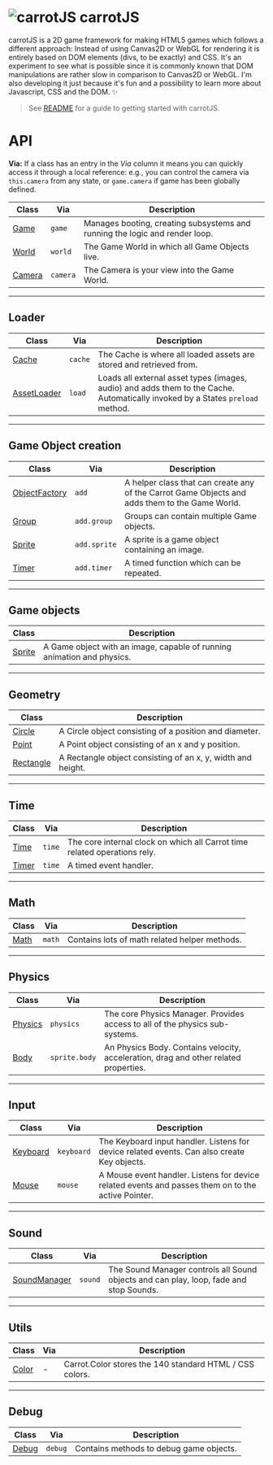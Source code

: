 # ![carrotJS](https://raw.githubusercontent.com/bonsaiheldin/carrotJS/master/carrotjs-logo.svg?sanitize=true) carrotJS

carrotJS is a 2D game framework for making HTML5 games which follows a different approach: Instead of using Canvas2D or WebGL for rendering it is entirely based on DOM elements (divs, to be exactly) and CSS. It's an experiment to see what is possible since it is commonly known that DOM manipulations are rather slow in comparison to Canvas2D or WebGL. I'm also developing it just because it's fun and a possibility to learn more about Javascript, CSS and the DOM. ✨

> See [README](https://github.com/bonsaiheldin/carrotJS/blob/master/README.md) for a guide to getting started with carrotJS.

# API

**Via:** If a class has an entry in the _Via_ column it means you can quickly access it through a local reference: e.g., you can control the camera via `this.camera` from any state, or `game.camera` if game has been globally defined.

| Class | Via | Description |
| ----- | --- | ----------- |
| [Game](./Carrot.Game.html) | `game` | Manages booting, creating subsystems and running the logic and render loop. |
| [World](./Carrot.World.html) | `world` | The Game World in which all Game Objects live. |
| [Camera](./Carrot.Camera.html) | `camera` | The Camera is your view into the Game World. |

---

## Loader

| Class | Via | Description |
| --- | --- | --- |
| [Cache](./Carrot.Cache.html) | `cache` | The Cache is where all loaded assets are stored and retrieved from. |
| [AssetLoader](./Carrot.AssetLoader.html) | `load` | Loads all external asset types (images, audio) and adds them to the Cache. Automatically invoked by a States `preload` method. |

---

## Game Object creation

| Class | Via | Description |
| --- | --- | --- |
| [ObjectFactory](./Carrot.ObjectFactory.html) | `add` | A helper class that can create any of the Carrot Game Objects and adds them to the Game World. |
| [Group](./Carrot.Group.html) | `add.group` | Groups can contain multiple Game objects.
| [Sprite](./Carrot.Sprite.html) | `add.sprite` | A sprite is a game object containing an image.
| [Timer](./Carrot.Timer.html) | `add.timer` | A timed function which can be repeated. |

---

## Game objects

| Class | Description |
| --- | --- |
| [Sprite](./Carrot.Sprite.html) | A Game object with an image, capable of running animation and physics. |

---

## Geometry

| Class | Description |
| --- | --- |
| [Circle](./Carrot.Circle.html) | A Circle object consisting of a position and diameter. |
| [Point](./Carrot.Point.html) | A Point object consisting of an x and y position. |
| [Rectangle](./Carrot.Rectangle.html) | A Rectangle object consisting of an x, y, width and height. |

---

## Time

| Class | Via | Description |
| --- | --- | --- |
| [Time](./Carrot.Time.html) | `time` | The core internal clock on which all Carrot time related operations rely. |
| [Timer](./Carrot.Timer.html) | `time` | A timed event handler. |

---

## Math

| Class | Via | Description |
| --- | --- | --- |
| [Math](./Carrot.Math.html) | `math` | Contains lots of math related helper methods. |

---

## Physics

| Class | Via | Description |
| --- | --- | --- |
| [Physics](./Carrot.Physics.html) | `physics` | The core Physics Manager. Provides access to all of the physics sub-systems. |
| [Body](./Carrot.Physics.Body.html) | `sprite.body` | An Physics Body. Contains velocity, acceleration, drag and other related properties. |

---

## Input

| Class | Via | Description |
| --- | --- | --- |
| [Keyboard](./Carrot.Keyboard.html) | `keyboard` | The Keyboard input handler. Listens for device related events. Can also create Key objects. |
| [Mouse](./Carrot.Mouse.html) | `mouse` | A Mouse event handler. Listens for device related events and passes them on to the active Pointer. |

---

## Sound

| Class | Via | Description |
| --- | --- | --- |
| [SoundManager](./Carrot.SoundManager.html) | `sound` | The Sound Manager controls all Sound objects and can play, loop, fade and stop Sounds. |

---

## Utils

| Class | Via | Description |
| --- | --- | --- |
| [Color](./Carrot.Color.html) | - | Carrot.Color stores the 140 standard HTML / CSS colors. |

---

## Debug

| Class | Via | Description |
| --- | --- | --- |
| [Debug](./Carrot.Debug.html) | `debug` | Contains methods to debug game objects. |
